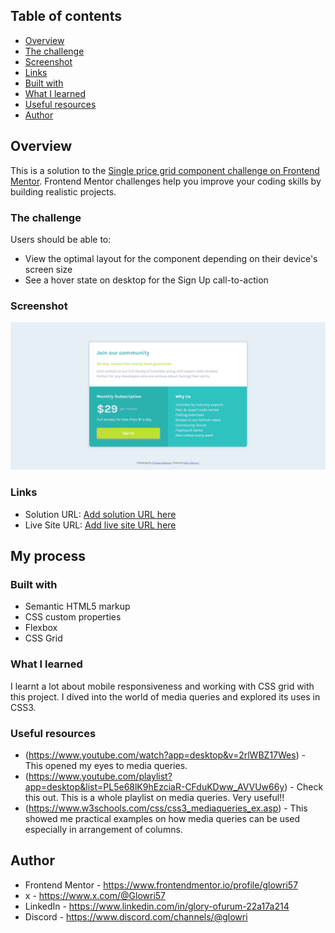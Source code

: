 
## Table of contents

  - [Overview](#overview)
  - [The challenge](#the-challenge)
  - [Screenshot](#screenshot)
  - [Links](#links)
  - [Built with](#built-with)
  - [What I learned](#what-i-learned)
  - [Useful resources](#useful-resources)
  - [Author](#author)



## Overview
This is a solution to the [Single price grid component challenge on Frontend Mentor](https://www.frontendmentor.io/challenges/single-price-grid-component-5ce41129d0ff452fec5abbbc). Frontend Mentor challenges help you improve your coding skills by building realistic projects. 
### The challenge

Users should be able to:

- View the optimal layout for the component depending on their device's screen size
- See a hover state on desktop for the Sign Up call-to-action

### Screenshot

![](./images/Screenshot.png)

### Links

- Solution URL: [Add solution URL here](https://your-solution-url.com)
- Live Site URL: [Add live site URL here](https://your-live-site-url.com)

## My process

### Built with

- Semantic HTML5 markup
- CSS custom properties
- Flexbox
- CSS Grid

### What I learned

I learnt a lot about mobile responsiveness and working with CSS grid with this project. I dived into the world of media queries and explored its uses in CSS3.


### Useful resources

- (https://www.youtube.com/watch?app=desktop&v=2rlWBZ17Wes) - This opened my eyes to media queries. 
- (https://www.youtube.com/playlist?app=desktop&list=PL5e68lK9hEzciaR-CFduKDww_AVVUw66y) - Check this out. This is a whole playlist on media queries. Very useful!!
- (https://www.w3schools.com/css/css3_mediaqueries_ex.asp) - This showed me practical examples on how media queries can be used especially in arrangement of columns.

## Author

- Frontend Mentor - https://www.frontendmentor.io/profile/glowri57
- x - https://www.x.com/@Glowri57
- LinkedIn - https://www.linkedin.com/in/glory-ofurum-22a17a214
- Discord - https://www.discord.com/channels/@glowri